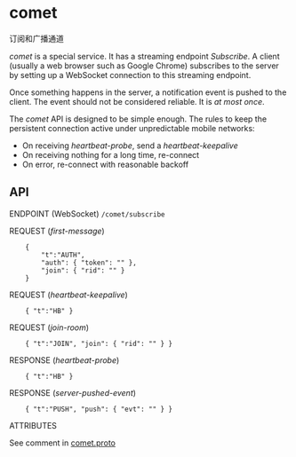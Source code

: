 # comet

订阅和广播通道

*comet* is a special service. It has a streaming endpoint *Subscribe*.
A client (usually a web browser such as Google Chrome) subscribes to the server by setting up a WebSocket connection to this streaming endpoint.

Once something happens in the server, a notification event is pushed to the client. The event should not be considered reliable. It is *at most once*.

The *comet* API is designed to be simple enough. The rules to keep the persistent connection active under unpredictable mobile networks:

- On receiving *heartbeat-probe*, send a *heartbeat-keepalive*
- On receiving nothing for a long time, re-connect
- On error, re-connect with reasonable backoff

## API

ENDPOINT (WebSocket)
    `/comet/subscribe`

REQUEST (*first-message*)
```
    {
        "t":"AUTH",
        "auth": { "token": "" },
        "join": { "rid": "" }
    }
```

REQUEST (*heartbeat-keepalive*)
```
    { "t":"HB" }
```

REQUEST (*join-room*)
```
    { "t":"JOIN", "join": { "rid": "" } }
```

RESPONSE (*heartbeat-probe*)
```
    { "t":"HB" }
```

RESPONSE (*server-pushed-event*)
```
    { "t":"PUSH", "push": { "evt": "" } }
```

ATTRIBUTES

See comment in [comet.proto](comet.proto)
